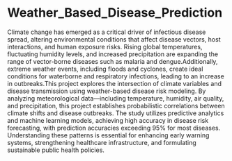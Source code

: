 # Weather_Based_Disease_Prediction

Climate change has emerged as a critical driver of infectious disease spread, altering environmental conditions that affect disease vectors, host interactions, and human exposure risks. Rising global temperatures, fluctuating humidity levels, and increased precipitation are expanding the range of vector-borne diseases such as malaria and dengue.Additionally, extreme weather events, including floods and cyclones, create ideal conditions for waterborne and respiratory infections, leading to an increase in outbreaks.This project explores the intersection of climate variables and disease transmission using weather-based disease risk modeling. By analyzing meteorological data—including temperature, humidity, air quality, and precipitation, this project establishes probabilistic correlations between climate shifts and disease outbreaks. The study utilizes predictive analytics and machine learning models, achieving high accuracy in disease risk forecasting, with prediction accuracies exceeding 95% for most diseases. Understanding these patterns is essential for enhancing early warning systems, strengthening healthcare infrastructure, and formulating sustainable public health policies.
